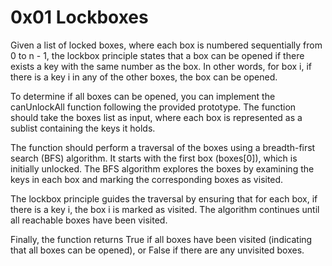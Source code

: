 # 0x01 Lockboxes

Given a list of locked boxes, where each box is numbered sequentially from 0 to n - 1, the lockbox principle states that a box can be opened if there exists a key with the same number as the box. In other words, for box i, if there is a key i in any of the other boxes, the box can be opened.

To determine if all boxes can be opened, you can implement the canUnlockAll function following the provided prototype. The function should take the boxes list as input, where each box is represented as a sublist containing the keys it holds.

The function should perform a traversal of the boxes using a breadth-first search (BFS) algorithm. It starts with the first box (boxes[0]), which is initially unlocked. The BFS algorithm explores the boxes by examining the keys in each box and marking the corresponding boxes as visited.

The lockbox principle guides the traversal by ensuring that for each box, if there is a key i, the box i is marked as visited. The algorithm continues until all reachable boxes have been visited.

Finally, the function returns True if all boxes have been visited (indicating that all boxes can be opened), or False if there are any unvisited boxes.
